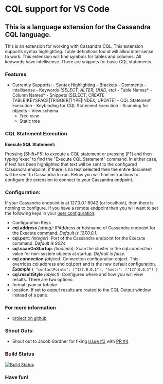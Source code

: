 # CQL support for VS Code 

## This is a language extension for the Cassandra CQL language. 

This is an extension for working with Cassandra CQL. This extension supports syntax highlighting. Table definitions found will allow intellisense to work. This extension will find symbols for tables and columns. All keywords have intellisense. There are snippets for basic CQL statements.

### Features
   - Currently Supports:
    - Syntax Highlighting
    - Brackets
    - Comments
    - Intellisense 
    - Keywords *(SELECT, ALTER, UUID, etc)*
    - Table Names* 
    - Column Names*
    - Snippets (SELECT, CREATE TABLE|KEYSPACE|TRIGGER|TYPE|INDEX, UPDATE)
    - CQL Statement Execution
    - Keybinding for CQL Statement Execution
    - Scanning for objects
    - View schema
     - Tree view
     - Static tree
 
### CQL Statement Execution
**Execute SQL Statement:**

Pressing [Shift+F5] to execute a CQL statement or pressing [F1] and then typing 'exec' to find the "Execute CQL Statement" command. In either case, if text has been highlighted that text will be sent to the configured Cassandra endpoint; if there is no text selected then the entire document will be sent to Cassandra to run. Below you will find instructions to configure the extension to connect to your Cassandra endpoint.  

### Configuration: 
If your Cassandra endpoint is at 127.0.0.1:9042 (or localhost), then there is nothing to configure. If you have a remote endpoint then you will want to set the following keys in your [user configuration](https://code.visualstudio.com/Docs/customization/userandworkspace).
- Configuration Keys
 - **cql.address** *(string)*: IPAddress or hostname of Cassandra endpoint for the Execute command. *Default is 127.0.0.1.*
 - **cql.port**: *(integer)*: Port of the Cassandra endpoint for the Execute command. *Default is 9024.*
 - **cql.scanOnStartup**: *(boolean)*: Scan the cluster in the *cql.connection* value for non-system objects at startup. *Default is false.*
 - **cql.connection** *(object)*: Connection configuraiton object. This overrides cql.address and cql.port and is the new default configuration. ***Example*** 
 `{
     "contactPoints": ["127.0.0.1"],
     "hosts": ["127.0.0.1"]
 }`
 - **cql.resultStyle** *(object)*: Configures where and how you will view results. There are two options:
  - format: *json* or *tabular*
  - location: If set to *output* results are routed to the CQL Output window instead of a pane.

### For more information
* [project on github](https://github.com/lawrencekgrant/vscode-cql)

### Shout Outs:
 - Shout out to Jacob Gardner for fixing [Issue #3](https://github.com/lawrencekgrant/vscode-cql/issues/3) with [PR #4](https://github.com/lawrencekgrant/vscode-cql/pull/4)

### Build Status
[![Build Status](https://travis-ci.org/lawrencekgrant/vscode-cql.svg?branch=master)](https://travis-ci.org/lawrencekgrant/vscode-cql)
### Have fun!